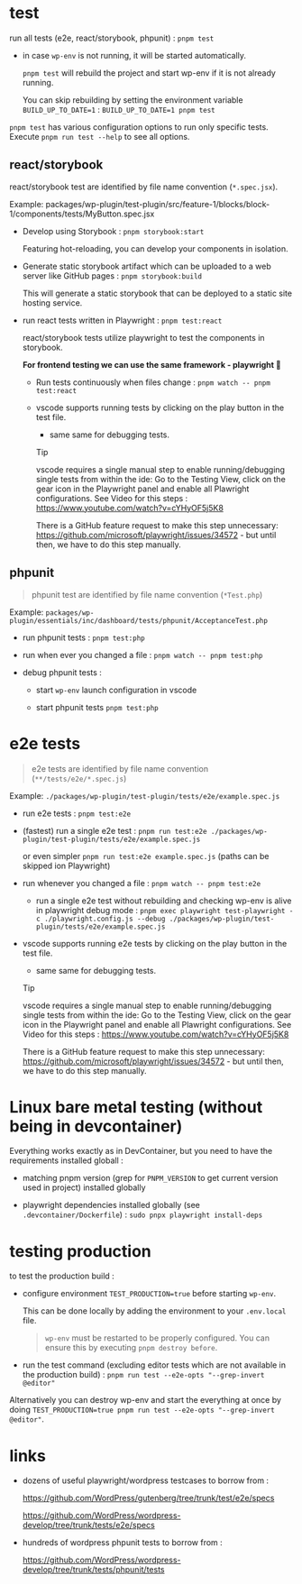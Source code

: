 # test

run all tests (e2e, react/storybook, phpunit) : `pnpm test`

- in case `wp-env` is not running, it will be started automatically.

  `pnpm test` will rebuild the project and start wp-env if it is not already running.

  You can skip rebuilding by setting the environment variable `BUILD_UP_TO_DATE=1` : `BUILD_UP_TO_DATE=1 pnpm test`

`pnpm test` has various configuration options to run only specific tests. Execute `pnpm run test --help` to see all options.

## react/storybook

react/storybook test are identified by file name convention (`*.spec.jsx`).

Example: packages/wp-plugin/test-plugin/src/feature-1/blocks/block-1/components/tests/MyButton.spec.jsx

- Develop using Storybook : `pnpm storybook:start`

  Featuring hot-reloading, you can develop your components in isolation.

- Generate static storybook artifact which can be uploaded to a web server like GitHub pages : `pnpm storybook:build`

  This will generate a static storybook that can be deployed to a static site hosting service.

- run react tests written in Playwright : `pnpm test:react`

  react/storybook tests utilize playwright to test the components in storybook.

  **For frontend testing we can use the same framework - playwright 🙌**

  - Run tests continuously when files change : `pnpm watch -- pnpm test:react`

  - vscode supports running tests by clicking on the play button in the test file.

    - same same for debugging tests.

    > [!TIP]
    > vscode requires a single manual step to enable running/debugging single tests from within the ide:
    > Go to the Testing View, click on the gear icon in the Playwright panel and enable all Plawright configurations.
    > See Video for this steps : https://www.youtube.com/watch?v=cYHyOF5j5K8
    >
    > There is a GitHub feature request to make this step unnecessary: https://github.com/microsoft/playwright/issues/34572 - but until then, we have to do this step manually.

## phpunit

> phpunit test are identified by file name convention (`*Test.php`)

Example: `packages/wp-plugin/essentials/inc/dashboard/tests/phpunit/AcceptanceTest.php`

- run phpunit tests : `pnpm test:php`

- run when ever you changed a file : `pnpm watch -- pnpm test:php`

- debug phpunit tests :

  - start `wp-env` launch configuration in vscode

  - start phpunit tests `pnpm test:php`

# e2e tests

> e2e tests are identified by file name convention (`**/tests/e2e/*.spec.js`)

Example: `./packages/wp-plugin/test-plugin/tests/e2e/example.spec.js`

- run e2e tests : `pnpm test:e2e`

- (fastest) run a single e2e test : `pnpm run test:e2e ./packages/wp-plugin/test-plugin/tests/e2e/example.spec.js`

  or even simpler `pnpm run test:e2e example.spec.js` (paths can be skipped ion Playwright)

- run whenever you changed a file : `pnpm watch -- pnpm test:e2e`

  - run a single e2e test without rebuilding and checking wp-env is alive in playwright debug mode : `pnpm exec playwright test-playwright -c ./playwright.config.js --debug ./packages/wp-plugin/test-plugin/tests/e2e/example.spec.js`

- vscode supports running e2e tests by clicking on the play button in the test file.

  - same same for debugging tests.

  > [!TIP]
  > vscode requires a single manual step to enable running/debugging single tests from within the ide:
  > Go to the Testing View, click on the gear icon in the Playwright panel and enable all Plawright configurations.
  > See Video for this steps : https://www.youtube.com/watch?v=cYHyOF5j5K8
  >
  > There is a GitHub feature request to make this step unnecessary: https://github.com/microsoft/playwright/issues/34572 - but until then, we have to do this step manually.

# Linux bare metal testing (without being in devcontainer)

Everything works exactly as in DevContainer, but you need to have the requirements installed globall :

- matching pnpm version (grep for `PNPM_VERSION` to get current version used in project) installed globally

- playwright dependencies installed globally (see `.devcontainer/Dockerfile`) : `sudo pnpx playwright install-deps`

# testing production

to test the production build :

- configure environment `TEST_PRODUCTION=true` before starting `wp-env`.

  This can be done locally by adding the environment to your `.env.local` file.

  > `wp-env` must be restarted to be properly configured. You can ensure this by executing `pnpm destroy before`.

- run the test command (excluding editor tests which are not available in the production build) : `pnpm run test --e2e-opts "--grep-invert @editor"`

Alternatively you can destroy wp-env and start the everything at once by doing `TEST_PRODUCTION=true pnpm run test --e2e-opts "--grep-invert @editor"`.

# links

- dozens of useful playwright/wordpress testcases to borrow from :

  https://github.com/WordPress/gutenberg/tree/trunk/test/e2e/specs

  https://github.com/WordPress/wordpress-develop/tree/trunk/tests/e2e/specs

- hundreds of wordpress phpunit tests to borrow from :

  https://github.com/WordPress/wordpress-develop/tree/trunk/tests/phpunit/tests
